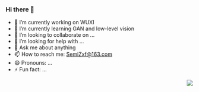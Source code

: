 ### Hi there 👋


- 🔭 I’m currently working on WUXI
- 🌱 I’m currently learning GAN and low-level vision 
- 👯 I’m looking to collaborate on ...
- 🤔 I’m looking for help with ...
- 💬 Ask me about anything
- 📫 How to reach me: SemiZxf@163.com
- 😄 Pronouns: ...
- ⚡ Fun fact: ...


<img align="right" src="https://github-readme-stats.vercel.app/api?username=zhangbaijin&show_icons=true">


